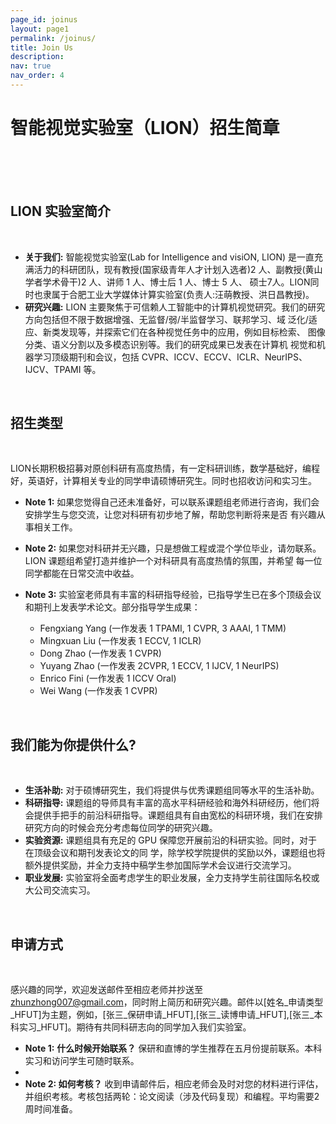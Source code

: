```yaml
---
page_id: joinus
layout: page1
permalink: /joinus/
title: Join Us
description: 
nav: true
nav_order: 4
---
```


# 智能视觉实验室（LION）招生简章

<br />
<br />
<br />

## LION 实验室简介

<br />

* **关于我们:** 智能视觉实验室(Lab for Intelligence and visiON, LION) 是一直充满活力的科研团队，现有教授(国家级青年人才计划入选者)2 人、副教授(黄山学者学术骨干)2 人、讲师 1 人、博士后 1 人、博士 5 人、 硕士7人。LION同时也隶属于合肥工业大学媒体计算实验室(负责人:汪萌教授、洪日昌教授)。
* **研究兴趣:** LION 主要聚焦于可信赖人工智能中的计算机视觉研究。我们的研究方向包括但不限于数据增强、无监督/弱/半监督学习、联邦学习、域 泛化/适应、新类发现等，并探索它们在各种视觉任务中的应用，例如目标检索、 图像分类、语义分割以及多模态识别等。我们的研究成果已发表在计算机 视觉和机器学习顶级期刊和会议，包括 CVPR、ICCV、ECCV、ICLR、NeurIPS、IJCV、TPAMI 等。

<br />

## 招生类型

<br />

LION长期积极招募对原创科研有高度热情，有一定科研训练，数学基础好，编程好，英语好，计算相关专业的同学申请硕博研究生。同时也招收访问和实习生。

* **Note 1:** 如果您觉得自己还未准备好，可以联系课题组老师进行咨询，我们会安排学生与您交流，让您对科研有初步地了解，帮助您判断将来是否 有兴趣从事相关工作。
* **Note 2:** 如果您对科研并无兴趣，只是想做工程或混个学位毕业，请勿联系。LION 课题组希望打造并维护一个对科研具有高度热情的氛围，并希望 每一位同学都能在日常交流中收益。
* **Note 3:** 实验室老师具有丰富的科研指导经验，已指导学生已在多个顶级会议和期刊上发表学术论文。部分指导学生成果：

    - Fengxiang Yang (一作发表 1 TPAMI, 1 CVPR, 3 AAAI, 1 TMM)
    - Mingxuan Liu (一作发表 1 ECCV, 1 ICLR)
    - Dong Zhao (一作发表 1 CVPR)
    - Yuyang Zhao (一作发表 2CVPR, 1 ECCV, 1 IJCV, 1 NeurIPS)
    - Enrico Fini (一作发表 1 ICCV Oral)
    - Wei Wang (一作发表 1 CVPR)

<br />

## 我们能为你提供什么?

<br />

* **生活补助:** 对于硕博研究生，我们将提供与优秀课题组同等水平的生活补助。
* **科研指导:** 课题组的导师具有丰富的高水平科研经验和海外科研经历，他们将会提供手把手的前沿科研指导。课题组具有自由宽松的科研环境，我们在安排研究方向的时候会充分考虑每位同学的研究兴趣。
* **实验资源:** 课题组具有充足的 GPU 保障您开展前沿的科研实验。同时，对于在顶级会议和期刊发表论文的同 学，除学校学院提供的奖励以外，课题组也将额外提供奖励，并全力支持中稿学生参加国际学术会议进行交流学习。
* **职业发展:** 实验室将全面考虑学生的职业发展，全力支持学生前往国际名校或大公司交流实习。 

<br />

## 申请方式

<br />

感兴趣的同学，欢迎发送邮件至相应老师并抄送至 zhunzhong007@gmail.com，同时附上简历和研究兴趣。邮件以[姓名_申请类型_HFUT]为主题，例如，[张三_保研申请_HFUT],[张三_读博申请_HFUT],[张三_本科实习_HFUT]。期待有共同科研志向的同学加入我们实验室。

* **Note 1:** **什么时候开始联系？** 保研和直博的学生推荐在五月份提前联系。本科实习和访问学生可随时联系。
* 
* **Note 2: 如何考核？** 收到申请邮件后，相应老师会及时对您的材料进行评估，并组织考核。考核包括两轮：论文阅读（涉及代码复现）和编程。平均需要2周时间准备。
